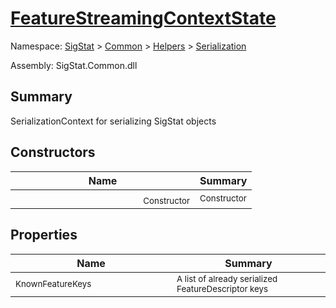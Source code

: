 # [FeatureStreamingContextState](./FeatureStreamingContextState.md)

Namespace: [SigStat]() > [Common](./../../README.md) > [Helpers](./../README.md) > [Serialization](./README.md)

Assembly: SigStat.Common.dll

## Summary
SerializationContext for serializing SigStat objects

## Constructors

| Name | Summary | 
| --- | --- | 
|<img width=200/> <sub>Constructor</sub> | <sub>Constructor</sub> | <br>


## Properties

| Name | Summary | 
| --- | --- | 
|<img width=200/> <sub>KnownFeatureKeys</sub> | <sub>A list of already serialized FeatureDescriptor keys</sub> | <br>


